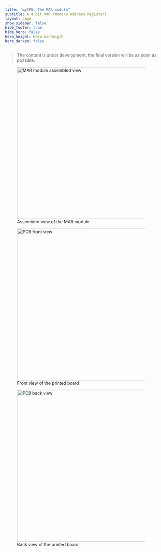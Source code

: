 ```yaml
---
title: "myCPU: The MAR module"
subtitle: A 4 bit MAR (Memory Address Register)
layout: page
show_sidebar: false
hide_footer: true
hide_hero: false
hero_height: hero-minHeigth
hero_darken: false
---
```

> The content is under development, the final version will be as soon as possible.

<figure class="center">
    <img src="{{ site.baseurl }}/img/mycpu/modules/mar4b/mar_4b_assembled.png" alt="MAR module assembled view" title="Assembled view of the MAR module" width="500px">
    <figcaption>Assembled view of the MAR module</figcaption>
</figure>
<figure class="center">
    <img src="{{ site.baseurl }}/img/mycpu/modules/mar4b/mar_4b_clear_front.png" alt="PCB front view" title="Front view of the printed board" width="500px">
    <figcaption>Front view of the printed board</figcaption>
</figure>
<figure class="center">
    <img src="{{ site.baseurl }}/img/mycpu/modules/mar4b/mar_4b_clear_back.png" alt="PCB back view" title="Back view of the printed board" width="500px">
    <figcaption>Back view of the printed board</figcaption>
</figure>
